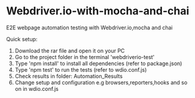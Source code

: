 # Webdriver.io-with-mocha-and-chai
E2E webpage automation testing with Webdriver.io,mocha and chai

Quick setup:

1) Download the rar file and open it on your PC
2) Go to the project folder in the terminal 'webdriverio-test'
3) Type 'npm install' to install all dependencies (refer to package.json)
4) Type 'npm test' to run the tests (refer to wdio.conf.js)
5) Check results in folder: Automation_Results
6) Change setup and configuration e.g browsers,reporters,hooks and so on in wdio.conf.js
